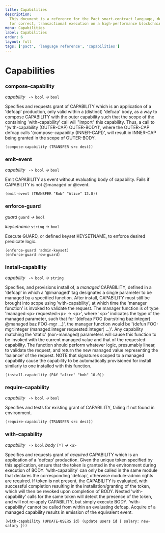 ```yaml
---
title: Capabilities
description:
  This document is a reference for the Pact smart-contract language, designed
  for correct, transactional execution on a high-performance blockchain.
menu: Capabilities
label: Capabilities
order: 6
layout: full
tags: ['pact', 'language reference', 'capabilities']
---
```


# Capabilities

### compose-capability

_capability_&nbsp;` -> bool` _&rarr;_&nbsp;`bool`

Specifies and requests grant of CAPABILITY which is an application of a 'defcap'
production, only valid within a (distinct) 'defcap' body, as a way to compose
CAPABILITY with the outer capability such that the scope of the containing
'with-capability' call will "import" this capability. Thus, a call to
'(with-capability (OUTER-CAP) OUTER-BODY)', where the OUTER-CAP defcap calls
'(compose-capability (INNER-CAP))', will result in INNER-CAP being granted in
the scope of OUTER-BODY.

```pact
(compose-capability (TRANSFER src dest))
```

### emit-event

_capability_&nbsp;` -> bool` _&rarr;_&nbsp;`bool`

Emit CAPABILITY as event without evaluating body of capability. Fails if
CAPABILITY is not @managed or @event.

```pact
(emit-event (TRANSFER "Bob" "Alice" 12.0))
```

### enforce-guard

_guard_&nbsp;`guard` _&rarr;_&nbsp;`bool`

_keysetname_&nbsp;`string` _&rarr;_&nbsp;`bool`

Execute GUARD, or defined keyset KEYSETNAME, to enforce desired predicate logic.

```pact
(enforce-guard 'admin-keyset)
(enforce-guard row-guard)
```

### install-capability

_capability_&nbsp;` -> bool` _&rarr;_&nbsp;`string`

Specifies, and provisions install of, a _managed_ CAPABILITY, defined in a
'defcap' in which a '@managed' tag designates a single parameter to be managed
by a specified function. After install, CAPABILITY must still be brought into
scope using 'with-capability', at which time the 'manager function' is invoked
to validate the request. The manager function is of type 'managed:\<p\>
requested:\<p\> -> \<p\>', where '\<p\>' indicates the type of the managed
parameter, such that for '(defcap FOO (bar:string baz:integer) @managed baz
FOO-mgr ...)', the manager function would be '(defun FOO-mgr:integer
(managed:integer requested:integer) ...)'. Any capability matching the 'static'
(non-managed) parameters will cause this function to be invoked with the current
managed value and that of the requested capability. The function should perform
whatever logic, presumably linear, to validate the request, and return the new
managed value representing the 'balance' of the request. NOTE that signatures
scoped to a managed capability cause the capability to be automatically
provisioned for install similarly to one installed with this function.

```pact
(install-capability (PAY "alice" "bob" 10.0))
```

### require-capability

_capability_&nbsp;` -> bool` _&rarr;_&nbsp;`bool`

Specifies and tests for existing grant of CAPABILITY, failing if not found in
environment.

```pact
(require-capability (TRANSFER src dest))
```

### with-capability

_capability_&nbsp;` -> bool` _body_&nbsp;`[*]` _&rarr;_&nbsp;`<a>`

Specifies and requests grant of _acquired_ CAPABILITY which is an application of
a 'defcap' production. Given the unique token specified by this application,
ensure that the token is granted in the environment during execution of BODY.
'with-capability' can only be called in the same module that declares the
corresponding 'defcap', otherwise module-admin rights are required. If token is
not present, the CAPABILITY is evaluated, with successful completion resulting
in the installation/granting of the token, which will then be revoked upon
completion of BODY. Nested 'with-capability' calls for the same token will
detect the presence of the token, and will not re-apply CAPABILITY, but simply
execute BODY. 'with-capability' cannot be called from within an evaluating
defcap. Acquire of a managed capability results in emission of the equivalent
event.

```pact
(with-capability (UPDATE-USERS id) (update users id { salary: new-salary }))
```
